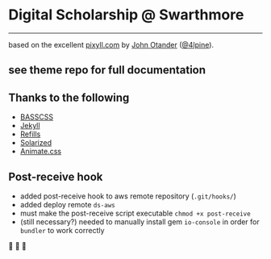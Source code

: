 # Digital Scholarship @ Swarthmore

---
based on the excellent [pixyll.com](http://www.pixyll.com) by [John Otander](http://johnotander.com) ([@4lpine](https://twitter.com/4lpine)).

see theme repo for full documentation
---

## Thanks to the following

* [BASSCSS](http://basscss.com)
* [Jekyll](http://jekyllrb.com)
* [Refills](http://refills.bourbon.io/)
* [Solarized](http://ethanschoonover.com/solarized)
* [Animate.css](http://daneden.github.io/animate.css/)

## Post-receive hook

- added post-receive hook to aws remote repository (`.git/hooks/`)
- added deploy remote `ds-aws`
- must make the post-receive script executable `chmod +x post-receive`
- (still necessary?) needed to manually install gem `io-console` in order for `bundler` to work correctly

:clap: :clap: :clap:
